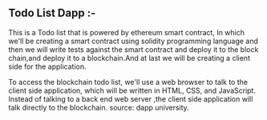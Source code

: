 ## Todo List Dapp :-

This is a Todo list that is powered by  ethereum smart contract, In which we'll be creating
a smart contract using solidity programming language and then we will write tests against 
the smart contract and deploy it to the block chain,and deploy it to a blockchain.And at 
last we will be creating a client side for the application.


To access the blockchain todo list, we'll use a web browser to talk to the client side application,
which will be written in HTML, CSS, and JavaScript. Instead of talking to a back end web server
,the client side application will talk directly to the blockchain. source: dapp university.
